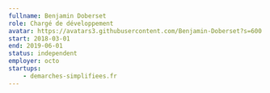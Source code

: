 ```yaml
---
fullname: Benjamin Doberset
role: Chargé de développement
avatar: https://avatars3.githubusercontent.com/Benjamin-Doberset?s=600
start: 2018-03-01
end: 2019-06-01
status: independent
employer: octo
startups:
    - demarches-simplifiees.fr
---
```

